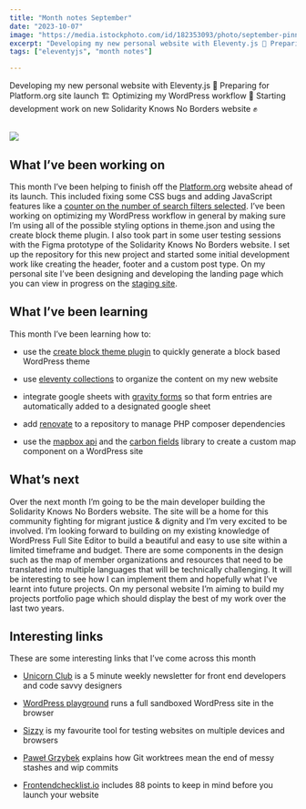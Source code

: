 ```yaml
---
title: "Month notes September"
date: "2023-10-07"
image: "https://media.istockphoto.com/id/182353093/photo/september-pinned-on-noticeboard.jpg?s=612x612&w=0&k=20&c=J7-LuRLG5MpgvOKBOctS7wpsR-qsfEZQstCO1Z0erGE="
excerpt: "Developing my new personal website with Eleventy.js 🤖 Preparing for Platform.org site launch 🏗️ Optimizing my WordPress workflow 💼 Starting development work on new Solidarity Knows No Borders website ✊"
tags: ["eleventyjs", "month notes"]

---
```


<article>
Developing my new personal website with Eleventy.js 🤖 Preparing for Platform.org site launch 🏗️ Optimizing my WordPress workflow 💼 Starting development work on new Solidarity Knows No Borders website ✊
<br><br>

![](https://media.istockphoto.com/id/182353093/photo/september-pinned-on-noticeboard.jpg?s=612x612&w=0&k=20&c=J7-LuRLG5MpgvOKBOctS7wpsR-qsfEZQstCO1Z0erGE=)

<h2> What I’ve been working on</h2>

This month I’ve been helping to finish off the [Platform.org](https://platformlondon.org/) website ahead of its launch. This included fixing some CSS bugs and adding JavaScript features like a [counter on the number of search filters selected](https://platformlondon.org/?s). I’ve been working on optimizing my WordPress workflow in general by making sure I’m using all of the possible styling options in theme.json and using the create block theme plugin. I also took part in some user testing sessions with the Figma prototype of the Solidarity Knows No Borders website. I set up the repository for this new project and started some initial development work like creating the header, footer and a custom post type. On my personal site I’ve been designing and developing the landing page which you can view in progress on the [staging site](https://fluffy-frangollo-4a6b3d.netlify.app/).

<h2>  What I’ve been learning</h2>
This month I’ve been learning how to:

- use the [create block theme plugin](https://wordpress.org/plugins/create-block-theme/) to quickly generate a block based WordPress theme 

- use [eleventy collections](https://www.11ty.dev/docs/collections/) to organize the content on my new website

- integrate google sheets with [gravity forms](https://www.gravityforms.com/) so that form entries are automatically added to a designated google sheet

- add [renovate](https://docs.renovatebot.com/) to a repository to manage PHP composer dependencies 

- use the [mapbox api](https://docs.mapbox.com/api/overview/) and the [carbon fields](https://carbonfields.net/docs/) library to create a custom map component on a WordPress site

<h2> What’s next</h2>
Over the next month I’m going to be the main developer building the Solidarity Knows No Borders website. The site will be a home for this community fighting for migrant justice & dignity and I’m very excited to be involved. I’m looking forward to building on my existing knowledge of WordPress Full Site Editor to build a beautiful and easy to use site within a limited timeframe and budget. There are some components in the design such as the map of member organizations and resources that need to be translated into multiple languages that will be technically challenging. It will be interesting to see how I can implement them and hopefully what I’ve learnt into future projects. On my personal website I’m aiming to build my projects portfolio page which should display the best of my work over the last two years.

<h2> Interesting links</h2>

These are some interesting links that I’ve come across this month
- [Unicorn Club](https://unicornclub.dev/) is a 5 minute weekly newsletter for front end developers and code savvy designers

- [WordPress playground](https://playground.wordpress.net/) runs a full sandboxed WordPress site in the browser

- [Sizzy](https://sizzy.co/) is my favourite tool for testing websites on multiple devices and browsers 

- [Paweł Grzybek](https://pawelgrzybek.com/working-with-git-worktrees/) explains how Git worktrees mean the end of messy stashes and wip commits

- [Frontendchecklist.io](https://frontendchecklist.io/) includes 88 points to keep in mind before you launch your website

</article>


